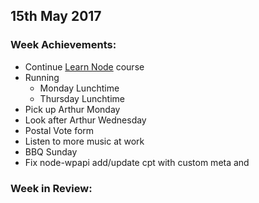 ## 15th May 2017

### Week Achievements:
- Continue [Learn Node](https://learnnode.com) course
- Running
	- Monday Lunchtime
	- Thursday Lunchtime
- Pick up Arthur Monday
- Look after Arthur Wednesday
- Postal Vote form
- Listen to more music at work
- BBQ Sunday
- Fix node-wpapi add/update cpt with custom meta and

### Week in Review:
